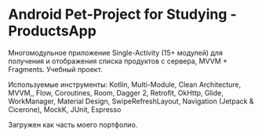 # Android Pet-Project for Studying - ProductsApp
Многомодульное приложение Single-Activity (15+ модулей) для получения и отображения списка продуктов с сервера, MVVM + Fragments. Учебный проект.

Используемые инструменты: 
Kotlin, Multi-Module, Clean Architecture, MVVM,, Flow, Coroutines, Room, Dagger 2, Retrofit, OkHttp, Glide, WorkManager, Material Design, SwipeRefreshLayout, Navigation (Jetpack & Cicerone), MockK, JUnit, Espresso

Загружен как часть моего портфолио.
